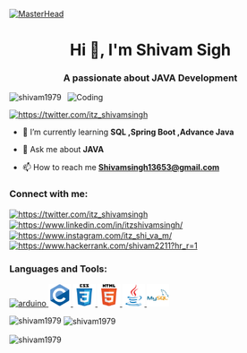 [![MasterHead](https://user-images.githubusercontent.com/95478989/198955082-6e78ebb5-e1e4-49f9-8d32-6e5af3984dcd.gif)](https://shivam1979.github.io)
<h1 align="center">Hi 👋, I'm Shivam Sigh</h1>
<h3 align="center">A passionate about JAVA Development</h3>
<img align="right" alt="Coding" width="400" src="https://media2.giphy.com/media/qgQUggAC3Pfv687qPC/giphy.gif">

<p align="left"> <img src="https://komarev.com/ghpvc/?username=shivam1979&label=Profile%20views&color=0e75b6&style=flat" alt="shivam1979" /> </p>

<p align="left"> <a href="https://twitter.com/https://twitter.com/itz_shivamsingh" target="blank"><img src="https://img.shields.io/twitter/follow/https://twitter.com/itz_shivamsingh?logo=twitter&style=for-the-badge" alt="https://twitter.com/itz_shivamsingh" /></a> </p>

- 🌱 I’m currently learning **SQL ,Spring Boot ,Advance Java**

- 💬 Ask me about **JAVA**

- 📫 How to reach me **Shivamsingh13653@gmail.com**

<h3 align="left">Connect with me:</h3>
<p align="left">
<a href="https://twitter.com/https://twitter.com/itz_shivamsingh" target="blank"><img align="center" src="https://raw.githubusercontent.com/rahuldkjain/github-profile-readme-generator/master/src/images/icons/Social/twitter.svg" alt="https://twitter.com/itz_shivamsingh" height="30" width="40" /></a>
<a href="https://linkedin.com/in/https://www.linkedin.com/in/itzshivamsingh/" target="blank"><img align="center" src="https://raw.githubusercontent.com/rahuldkjain/github-profile-readme-generator/master/src/images/icons/Social/linked-in-alt.svg" alt="https://www.linkedin.com/in/itzshivamsingh/" height="30" width="40" /></a>
<a href="https://instagram.com/https://www.instagram.com/itz_shi_va_m/" target="blank"><img align="center" src="https://raw.githubusercontent.com/rahuldkjain/github-profile-readme-generator/master/src/images/icons/Social/instagram.svg" alt="https://www.instagram.com/itz_shi_va_m/" height="30" width="40" /></a>
<a href="https://www.hackerrank.com/https://www.hackerrank.com/shivam2211?hr_r=1" target="blank"><img align="center" src="https://raw.githubusercontent.com/rahuldkjain/github-profile-readme-generator/master/src/images/icons/Social/hackerrank.svg" alt="https://www.hackerrank.com/shivam2211?hr_r=1" height="30" width="40" /></a>
</p>

<h3 align="left">Languages and Tools:</h3>
<p align="left"> <a href="https://www.arduino.cc/" target="_blank" rel="noreferrer"> <img src="https://cdn.worldvectorlogo.com/logos/arduino-1.svg" alt="arduino" width="40" height="40"/> </a> <a href="https://www.cprogramming.com/" target="_blank" rel="noreferrer"> <img src="https://raw.githubusercontent.com/devicons/devicon/master/icons/c/c-original.svg" alt="c" width="40" height="40"/> </a> <a href="https://www.w3schools.com/css/" target="_blank" rel="noreferrer"> <img src="https://raw.githubusercontent.com/devicons/devicon/master/icons/css3/css3-original-wordmark.svg" alt="css3" width="40" height="40"/> </a> <a href="https://www.w3.org/html/" target="_blank" rel="noreferrer"> <img src="https://raw.githubusercontent.com/devicons/devicon/master/icons/html5/html5-original-wordmark.svg" alt="html5" width="40" height="40"/> </a> <a href="https://www.java.com" target="_blank" rel="noreferrer"> <img src="https://raw.githubusercontent.com/devicons/devicon/master/icons/java/java-original.svg" alt="java" width="40" height="40"/> </a> <a href="https://www.mysql.com/" target="_blank" rel="noreferrer"> <img src="https://raw.githubusercontent.com/devicons/devicon/master/icons/mysql/mysql-original-wordmark.svg" alt="mysql" width="40" height="40"/> </a> </p>

<p><img align="left" src="https://github-readme-stats.vercel.app/api/top-langs?username=shivam1979&show_icons=true&locale=en&layout=compact" alt="shivam1979" /></p>

<p>&nbsp;<img align="center" src="https://github-readme-stats.vercel.app/api?username=shivam1979&show_icons=true&locale=en" alt="shivam1979" /></p>

<p><img align="center" src="https://github-readme-streak-stats.herokuapp.com/?user=shivam1979&" alt="shivam1979" /></p>

